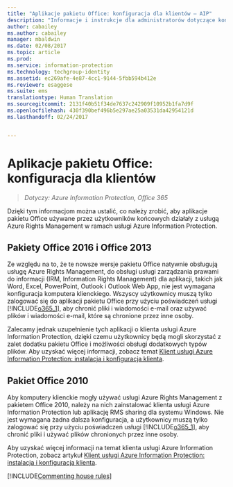 ```yaml
---
title: "Aplikacje pakietu Office: konfiguracja dla klientów — AIP"
description: "Informacje i instrukcje dla administratorów dotyczące konfigurowania aplikacji pakietu Office do pracy z usługą Azure Rights Management w ramach usługi Azure Information Protection."
author: cabailey
ms.author: cabailey
manager: mbaldwin
ms.date: 02/08/2017
ms.topic: article
ms.prod: 
ms.service: information-protection
ms.technology: techgroup-identity
ms.assetid: ec269afe-4e87-4cc1-9144-5fbb594b412e
ms.reviewer: esaggese
ms.suite: ems
translationtype: Human Translation
ms.sourcegitcommit: 2131f40b51f34de7637c242909f10952b1fa7d9f
ms.openlocfilehash: 430f390bef496b5e297ae25a03531da42954121d
ms.lasthandoff: 02/24/2017


---
```


# <a name="office-apps-configuration-for-clients"></a>Aplikacje pakietu Office: konfiguracja dla klientów

>*Dotyczy: Azure Information Protection, Office 365*


Dzięki tym informacjom można ustalić, co należy zrobić, aby aplikacje pakietu Office używane przez użytkowników końcowych działały z usługą Azure Rights Management w ramach usługi Azure Information Protection.

## <a name="office-2016-and-office-2013"></a>Pakiety Office 2016 i Office 2013
Ze względu na to, że te nowsze wersje pakietu Office natywnie obsługują usługę Azure Rights Management, do obsługi usługi zarządzania prawami do informacji (IRM, Information Rights Management) dla aplikacji, takich jak Word, Excel, PowerPoint, Outlook i Outlook Web App, nie jest wymagana konfiguracja komputera klienckiego. Wszyscy użytkownicy muszą tylko zalogować się do aplikacji pakietu Office przy użyciu poświadczeń usługi [!INCLUDE[o365_1](../includes/o365_1_md.md)], aby chronić pliki i wiadomości e-mail oraz używać plików i wiadomości e-mail, które są chronione przez inne osoby.

Zalecamy jednak uzupełnienie tych aplikacji o klienta usługi Azure Information Protection, dzięki czemu użytkownicy będą mogli skorzystać z zalet dodatku pakietu Office i możliwości obsługi dodatkowych typów plików. Aby uzyskać więcej informacji, zobacz temat [Klient usługi Azure Information Protection: instalacja i konfiguracja klienta](configure-client.md).

## <a name="office-2010"></a>Pakiet Office 2010
Aby komputery klienckie mogły używać usługi Azure Rights Management z pakietem Office 2010, należy na nich zainstalować klienta usługi Azure Information Protection lub aplikację RMS sharing dla systemu Windows. Nie jest wymagana żadna dalsza konfiguracja, a użytkownicy muszą tylko zalogować się przy użyciu poświadczeń usługi [!INCLUDE[o365_1](../includes/o365_1_md.md)], aby chronić pliki i używać plików chronionych przez inne osoby.

Aby uzyskać więcej informacji na temat klienta usługi Azure Information Protection, zobacz artykuł [Klient usługi Azure Information Protection: instalacja i konfiguracja klienta](configure-client.md).

[!INCLUDE[Commenting house rules](../includes/houserules.md)]

